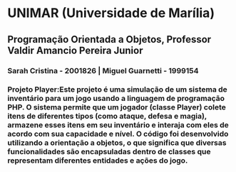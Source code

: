 # UNIMAR (Universidade de Marília)
## Programação Orientada a Objetos, Professor Valdir Amancio Pereira Junior
### Sarah Cristina - 2001826 | Miguel Guarnetti - 1999154 
### Projeto Player:Este projeto é uma simulação de um sistema de inventário para um jogo usando a linguagem de programação PHP. O sistema permite que um jogador (classe Player) colete itens de diferentes tipos (como ataque, defesa e magia), armazene esses itens em seu inventário e interaja com eles de acordo com sua capacidade e nível. O código foi desenvolvido utilizando a orientação a objetos, o que significa que diversas funcionalidades são encapsuladas dentro de classes que representam diferentes entidades e ações do jogo.
